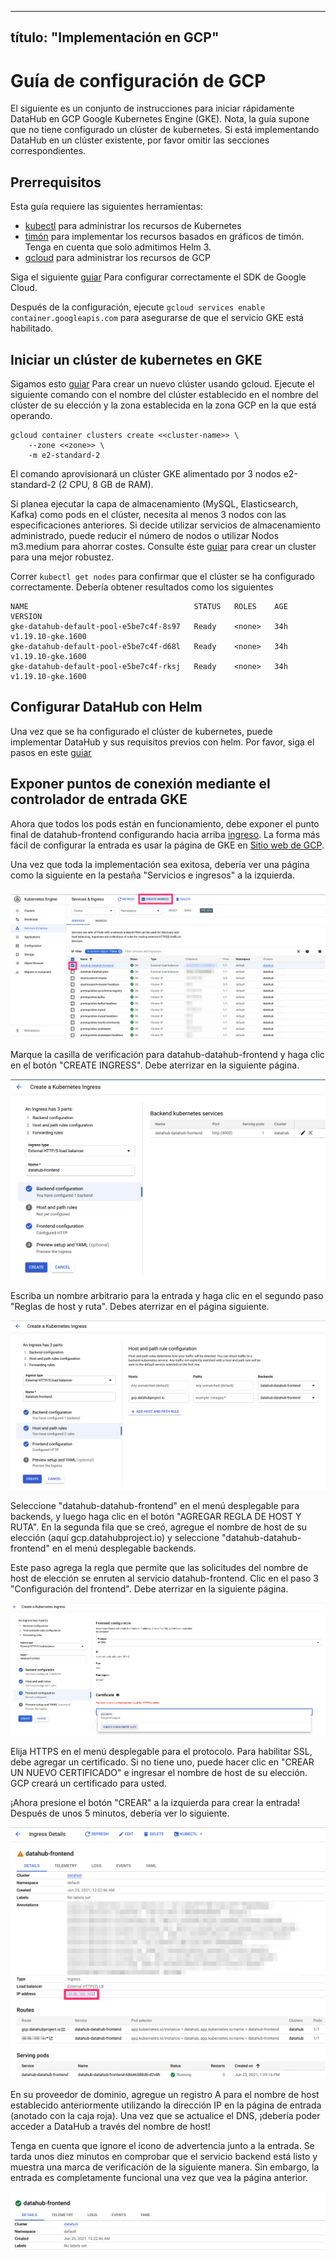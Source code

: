 ***

## título: "Implementación en GCP"

# Guía de configuración de GCP

El siguiente es un conjunto de instrucciones para iniciar rápidamente DataHub en GCP Google Kubernetes Engine (GKE). Nota, la guía
supone que no tiene configurado un clúster de kubernetes. Si está implementando DataHub en un clúster existente, por favor
omitir las secciones correspondientes.

## Prerrequisitos

Esta guía requiere las siguientes herramientas:

*   [kubectl](https://kubernetes.io/docs/tasks/tools/) para administrar los recursos de Kubernetes
*   [timón](https://helm.sh/docs/intro/install/) para implementar los recursos basados en gráficos de timón. Tenga en cuenta que solo admitimos Helm
    3\.
*   [gcloud](https://cloud.google.com/sdk/docs/install) para administrar los recursos de GCP

Siga el
siguiente [guiar](https://cloud.google.com/kubernetes-engine/docs/how-to/creating-a-zonal-cluster#before_you_begin) Para
configurar correctamente el SDK de Google Cloud.

Después de la configuración, ejecute `gcloud services enable container.googleapis.com` para asegurarse de que el servicio GKE está habilitado.

## Iniciar un clúster de kubernetes en GKE

Sigamos esto [guiar](https://cloud.google.com/kubernetes-engine/docs/how-to/creating-a-zonal-cluster) Para crear un
nuevo clúster usando gcloud. Ejecute el siguiente comando con el nombre del clúster establecido en el nombre del clúster de su elección y la zona establecida en
la zona GCP en la que está operando.

    gcloud container clusters create <<cluster-name>> \
        --zone <<zone>> \
        -m e2-standard-2

El comando aprovisionará un clúster GKE alimentado por 3 nodos e2-standard-2 (2 CPU, 8 GB de RAM).

Si planea ejecutar la capa de almacenamiento (MySQL, Elasticsearch, Kafka) como pods en el clúster, necesita al menos 3
nodos con las especificaciones anteriores. Si decide utilizar servicios de almacenamiento administrado, puede reducir el número de nodos o utilizar
Nodos m3.medium para ahorrar costes. Consulte
éste [guiar](https://cloud.google.com/kubernetes-engine/docs/how-to/creating-a-regional-cluster) para crear un
cluster para una mejor robustez.

Correr `kubectl get nodes` para confirmar que el clúster se ha configurado correctamente. Debería obtener resultados como los siguientes

    NAME                                     STATUS   ROLES    AGE   VERSION
    gke-datahub-default-pool-e5be7c4f-8s97   Ready    <none>   34h   v1.19.10-gke.1600
    gke-datahub-default-pool-e5be7c4f-d68l   Ready    <none>   34h   v1.19.10-gke.1600
    gke-datahub-default-pool-e5be7c4f-rksj   Ready    <none>   34h   v1.19.10-gke.1600

## Configurar DataHub con Helm

Una vez que se ha configurado el clúster de kubernetes, puede implementar DataHub y sus requisitos previos con helm. Por favor, siga el
pasos en este [guiar](kubernetes.md)

## Exponer puntos de conexión mediante el controlador de entrada GKE

Ahora que todos los pods están en funcionamiento, debe exponer el punto final de datahub-frontend configurando
hacia arriba [ingreso](https://kubernetes.io/docs/concepts/services-networking/ingress/). La forma más fácil de configurar la entrada es usar
la página de GKE en [Sitio web de GCP](https://console.cloud.google.com/kubernetes/discovery).

Una vez que toda la implementación sea exitosa, debería ver una página como la siguiente en la pestaña "Servicios e ingresos" a la izquierda.

![Services and Ingress](../imgs/gcp/services_ingress.png)

Marque la casilla de verificación para datahub-datahub-frontend y haga clic en el botón "CREATE INGRESS". Debe aterrizar en la siguiente página.

![Ingress1](../imgs/gcp/ingress1.png)

Escriba un nombre arbitrario para la entrada y haga clic en el segundo paso "Reglas de host y ruta". Debes aterrizar en el
página siguiente.

![Ingress2](../imgs/gcp/ingress2.png)

Seleccione "datahub-datahub-frontend" en el menú desplegable para backends, y luego haga clic en el botón "AGREGAR REGLA DE HOST Y RUTA".
En la segunda fila que se creó, agregue el nombre de host de su elección (aquí gcp.datahubproject.io) y seleccione
"datahub-datahub-frontend" en el menú desplegable backends.

Este paso agrega la regla que permite que las solicitudes del nombre de host de elección se enruten al servicio datahub-frontend. Clic
en el paso 3 "Configuración del frontend". Debe aterrizar en la siguiente página.

![Ingress3](../imgs/gcp/ingress3.png)

Elija HTTPS en el menú desplegable para el protocolo. Para habilitar SSL, debe agregar un certificado. Si no tiene uno,
puede hacer clic en "CREAR UN NUEVO CERTIFICADO" e ingresar el nombre de host de su elección. GCP creará un certificado para usted.

¡Ahora presione el botón "CREAR" a la izquierda para crear la entrada! Después de unos 5 minutos, debería ver lo siguiente.

![Ingress Ready](../imgs/gcp/ingress_ready.png)

En su proveedor de dominio, agregue un registro A para el nombre de host establecido anteriormente utilizando la dirección IP en la página de entrada (anotado
con la caja roja). Una vez que se actualice el DNS, ¡debería poder acceder a DataHub a través del nombre de host!

Tenga en cuenta que ignore el icono de advertencia junto a la entrada. Se tarda unos diez minutos en comprobar que el servicio backend
está listo y muestra una marca de verificación de la siguiente manera. Sin embargo, la entrada es completamente funcional una vez que vea la página anterior.

![Ingress Final](../imgs/gcp/ingress_final.png)
